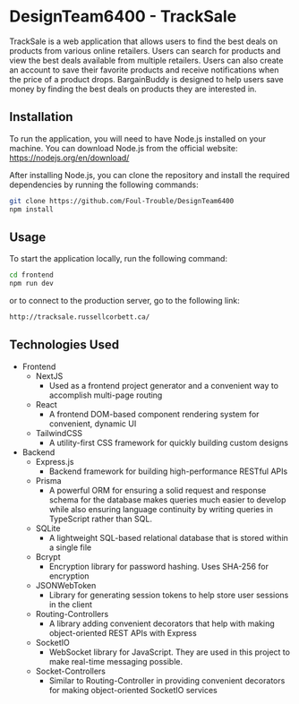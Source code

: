 # DesignTeam6400 - TrackSale

TrackSale is a web application that allows users to find the best deals on products from various online retailers. Users can search for products and view the best deals available from multiple retailers. Users can also create an account to save their favorite products and receive notifications when the price of a product drops. BargainBuddy is designed to help users save money by finding the best deals on products they are interested in.

## Installation

To run the application, you will need to have Node.js installed on your machine. You can download Node.js from the official website: https://nodejs.org/en/download/

After installing Node.js, you can clone the repository and install the required dependencies by running the following commands:

```bash
git clone https://github.com/Foul-Trouble/DesignTeam6400
npm install
```

## Usage

To start the application locally, run the following command:

```bash
cd frontend
npm run dev
```

or to connect to the production server, go to the following link:

```bash
http://tracksale.russellcorbett.ca/
```

## Technologies Used

- Frontend
  - NextJS
    - Used as a frontend project generator and a convenient way to accomplish multi-page routing  
  - React
    - A frontend DOM-based component rendering system for convenient, dynamic UI
  - TailwindCSS
    - A utility-first CSS framework for quickly building custom designs
- Backend
  - Express.js
    - Backend framework for building high-performance RESTful APIs  
  - Prisma
    - A powerful ORM for ensuring a solid request and response schema for the database makes queries much easier to develop while also ensuring language continuity by writing queries in TypeScript rather than SQL.
  - SQLite
    - A lightweight SQL-based relational database that is stored within a single file
  - Bcrypt
    - Encryption library for password hashing. Uses SHA-256 for encryption
  - JSONWebToken
    - Library for generating session tokens to help store user sessions in the client
  - Routing-Controllers
    - A library adding convenient decorators that help with making object-oriented REST APIs with Express
  - SocketIO
    - WebSocket library for JavaScript. They are used in this project to make real-time messaging possible.
  - Socket-Controllers
    - Similar to Routing-Controller in providing convenient decorators for making object-oriented SocketIO services
